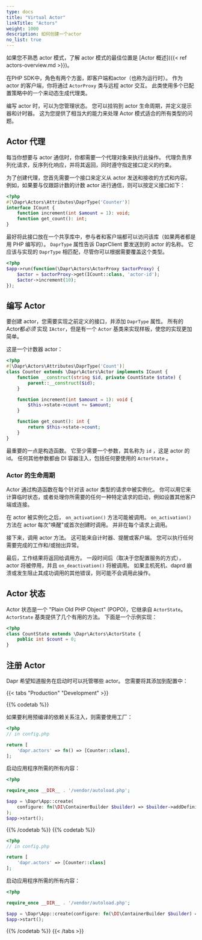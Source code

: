 ```yaml
---
type: docs
title: "Virtual Actor"
linkTitle: "Actors"
weight: 1000
description: 如何创建一个actor
no_list: true
---
```


如果您不熟悉 actor 模式，了解 actor 模式的最佳位置是 [Actor 概述]({{< ref actors-overview.md >}})。

在PHP SDK中，角色有两个方面，即客户端和actor（也称为运行时）。 作为 actor 的客户端，你将通过 `ActorProxy` 类与远程 actor 交互。 此类使用多个已配置策略中的一个来动态生成代理类。

编写 actor 时，可以为您管理状态。 您可以挂钩到 actor 生命周期，并定义提示器和计时器。 这为您提供了相当大的能力来处理 Actor 模式适合的所有类型的问题。

## Actor 代理

每当你想要与 actor 通信时，你都需要一个代理对象来执行此操作。 代理负责序列化请求，反序列化响应，并将其返回，同时遵守指定接口定义的约束。

为了创建代理，您首先需要一个接口来定义从 actor 发送和接收的方式和内容。 例如，如果要与仅跟踪计数的计数 actor 进行通信，则可以按定义接口如下：

```php
<?php
#[\Dapr\Actors\Attributes\DaprType('Counter')]
interface ICount {
    function increment(int $amount = 1): void;
    function get_count(): int;
}
```

最好将此接口放在一个共享库中，参与者和客户端都可以访问该库（如果两者都是用 PHP 编写的）。 `DaprType` 属性告诉 DaprClient 要发送到的 actor 的名称。 它应该与实现的 `DaprType` 相匹配，尽管你可以根据需要覆盖这个类型。

```php
<?php
$app->run(function(\Dapr\Actors\ActorProxy $actorProxy) {
    $actor = $actorProxy->get(ICount::class, 'actor-id');
    $actor->increment(10);
});
```

## 编写 Actor

要创建 actor，您需要实现之前定义的接口，并添加 `DaprType` 属性。 所有的Actor都*必须* 实现 `IActor`，但是有一个 `Actor` 基类来实现样板，使您的实现更加简单。

这是一个计数器 actor：

```php
<?php
#[\Dapr\Actors\Attributes\DaprType('Count')]
class Counter extends \Dapr\Actors\Actor implements ICount {
    function __construct(string $id, private CountState $state) {
        parent::__construct($id);
    }

    function increment(int $amount = 1): void {
        $this->state->count += $amount;
    }

    function get_count(): int {
        return $this->state->count;
    }
}
```

最重要的一点是构造函数。 它至少需要一个参数，其名称为 `id` ，这是 actor 的id。 任何其他参数都由 DI 容器注入，包括任何要使用的 `ActorState` 。

### Actor 的生命周期

Actor 通过构造函数在每个针对该 actor 类型的请求中被实例化。 你可以用它来计算临时状态，或者处理你所需要的任何一种特定请求的启动，例如设置其他客户端或连接。

在 actor 被实例化之后， `on_activation()` 方法可能被调用。 `on_activation()` 方法在 actor 每次"唤醒"或首次创建时调用。 并非在每个请求上调用。

接下来，调用 actor 方法。 这可能来自计时器、提醒或客户端。 您可以执行任何需要完成的工作和/或抛出异常。

最后，工作结果将返回给调用方。 一段时间后（取决于您配置服务的方式），actor 将被停用，并且 `on_deactivation()` 将被调用。 如果主机死机、daprd 崩溃或发生阻止其成功调用的其他错误，则可能不会调用此操作。

## Actor 状态

Actor 状态是一个 "Plain Old PHP Object" (POPO)，它继承自 `ActorState`。 `ActorState` 基类提供了几个有用的方法。 下面是一个示例实现：

```php
<?php
class CountState extends \Dapr\Actors\ActorState {
    public int $count = 0;
}
```

## 注册 Actor

Dapr 希望知道服务在启动时可以托管哪些 actor。 您需要将其添加到配置中：

{{< tabs "Production" "Development" >}}

{{% codetab %}}

如果要利用预编译的依赖关系注入，则需要使用工厂：

```php
<?php
// in config.php

return [
    'dapr.actors' => fn() => [Counter::class],
];
```

启动应用程序所需的所有内容：

```php
<?php

require_once __DIR__ . '/vendor/autoload.php';

$app = \Dapr\App::create(
    configure: fn(\DI\ContainerBuilder $builder) => $builder->addDefinitions('config.php')->enableCompilation(__DIR__)
);
$app->start();
```

{{% /codetab %}}
{{% codetab %}}

```php
<?php
// in config.php

return [
    'dapr.actors' => [Counter::class]
];
```

启动应用程序所需的所有内容：

```php
<?php

require_once __DIR__ . '/vendor/autoload.php';

$app = \Dapr\App::create(configure: fn(\DI\ContainerBuilder $builder) => $builder->addDefinitions('config.php'));
$app->start();
```

{{% /codetab %}}
{{< /tabs >}}
